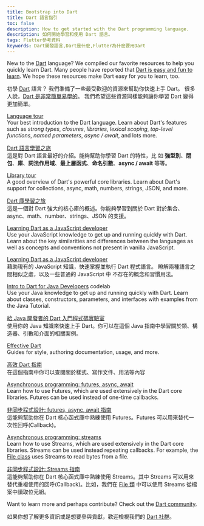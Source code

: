 ```yaml
---
title: Bootstrap into Dart
title: Dart 語言指引
toc: false
description: How to get started with the Dart programming language.
description: 如何開始學習和使用 Dart 語言。
tags: Flutter參考資料
keywords: Dart開發語言,Dart是什麼,Flutter為什麼要用Dart
---
```


New to the [Dart][] language?
We compiled our favorite resources to
help you quickly learn Dart.
Many people have reported that
[Dart is easy and fun to learn][].
We hope these resources make Dart easy for
you to learn, too.

初學 [Dart]({{site.dart-site}}) 語言？
我們準備了一些最受歡迎的資源來幫助你快速上手 Dart。
很多人說，[Dart 是非常簡單易學的][Dart is easy and fun to learn]。
我們希望這些資源同樣能夠讓你學習 Dart 變得更加簡單。

[Language tour][]
<br> Your best introduction to the Dart language. Learn about Dart's
  features such as _strong types_, _closures_, _libraries_, _lexical scoping_,
  _top-level functions_, _named parameters_, _async / await_, and lots more.
  
[Dart 語言學習之旅][Language tour]
<br> 這是對 Dart 語言最好的介紹。能夠幫助你學習 Dart 的特性，比
如 **強型別**、**閉包**、**庫**、**詞法作用域**、**最上層函式**、**命名引數**、**async / await** 等等。

[Library tour][]
<br> A good overview of Dart's powerful core libraries. Learn about
  Dart's support for collections, async, math, numbers, strings, JSON, and more.

[Dart 庫學習之旅][Library tour]
<br> 這是一個對 Dart 強大的核心庫的概述。你能夠學習到關於 Dart 對於集合、async、math、number、strings、JSON 的支援。

[Learning Dart as a JavaScript developer][]
<br> Use your JavaScript knowledge to get up and running quickly with Dart.
  Learn about the key similarities and differences between the languages
  as well as concepts and conventions not present in vanilla JavaScript.

[Learning Dart as a JavaScript developer][]
<br> 藉助現有的 JavaScript 知識，快速掌握並執行 Dart 程式語言。
瞭解兩種語言之間相似之處，以及一些普通的 JavaScript 中
不存在的概念和習慣用法。

[Intro to Dart for Java Developers][] codelab
<br> Use your Java knowledge to get up and running quickly with Dart.
  Learn about classes, constructors, parameters,
  and interfaces with examples from the Java Tutorial.

[給 Java 開發者的 Dart 入門程式碼實驗室]({{site.codelabs}}/codelabs/from-java-to-dart-cn/index.html)
<br> 使用你的 Java 知識來快速上手 Dart。你可以在這個 Java 指南中學習關於類、構造器、引數和介面的相關案例。

[Effective Dart][]
<br> Guides for style, authoring documentation, usage, and more.

[高效 Dart 指南]({{site.dart-site}}/guides/language/effective-dart)
<br> 在這個指南中你可以查閱關於樣式、寫作文件、用法等內容

[Asynchronous programming: futures, async, await][]
<br> Learn how to use Futures, which are used extensively in the Dart core
  libraries.  Futures can be used instead of one-time callbacks.

[非同步程式設計: futures, async, await 指南][Asynchronous programming: futures, async, await]
<br> 這能夠幫助你在 Dart 核心函式庫中熟練使用 Futures。Futures 可以用來替代一次性回呼(Callback)。

[Asynchronous programming: streams][]
<br> Learn how to use Streams, which are used extensively in the Dart core
  libraries. Streams can be used instead repeating callbacks.
  For example, the
  [File class]({{site.api}}/flutter/dart-io/File-class.html)
  uses Streams to read bytes from a file.

[非同步程式設計: Streams 指南]({{site.dart-site}}/docs/tutorials/streams)
<br> 這能夠幫助你在 Dart 核心函式庫中熟練使用 Streams。其中 Streams 可以用來替代重複使用的回呼(Callback)。比如，我們在 [File 類]({{site.api}}/flutter/dart-io/File-class.html) 中可以使用 Streams 從檔案中讀取位元組。

Want to learn more and perhaps contribute? Check out the
[Dart community]({{site.dart-site}}/community).

如果你想了解更多資訊或是想要參與貢獻，歡迎檢視我們的 [Dart 社群]({{site.dart-site}}/community)。

[Asynchronous programming: futures, async, await]: {{site.dart-site}}/codelabs/async-await
[Asynchronous programming: streams]: {{site.dart-site}}/tutorials/language/streams
[Dart]: {{site.dart-site}}
[Dart community]: {{site.dart-site}}/community
[Dart is easy and fun to learn]: {{site.url}}/resources/faq#why-did-flutter-choose-to-use-dart
[Effective Dart]: {{site.dart-site}}/guides/language/effective-dart
[`File`]: {{site.api}}/flutter/dart-io/File-class.html
[Learning Dart as a JavaScript developer]: {{site.dart-site}}/guides/language/coming-from/js-to-dart
[Intro to Dart for Java Developers]: {{site.codelabs}}/codelabs/from-java-to-dart
[Language tour]: {{site.dart-site}}/guides/language/language-tour
[Library tour]: {{site.dart-site}}/guides/libraries/library-tour